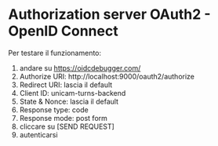 # Authorization server OAuth2 - OpenID Connect

Per testare il funzionamento:

1. andare su https://oidcdebugger.com/
2. Authorize URI: http://localhost:9000/oauth2/authorize
3. Redirect URI: lascia il default
4. Client ID: unicam-turns-backend
5. State & Nonce: lascia il default
6. Response type: code
7. Response mode: post form
8. cliccare su [SEND REQUEST]
9. autenticarsi
